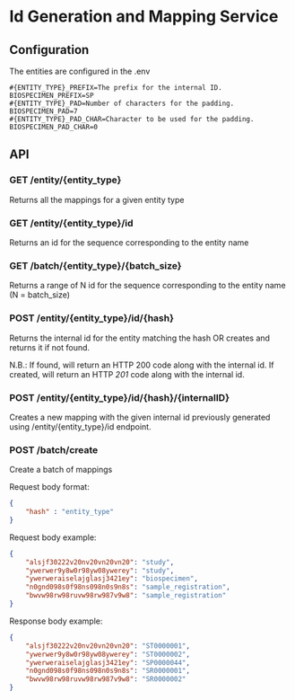 # Id Generation and Mapping Service

## Configuration

The entities are configured in the .env

```properties
#{ENTITY_TYPE}_PREFIX=The prefix for the internal ID.
BIOSPECIMEN_PREFIX=SP
#{ENTITY_TYPE}_PAD=Number of characters for the padding. 
BIOSPECIMEN_PAD=7
#{ENTITY_TYPE}_PAD_CHAR=Character to be used for the padding. 
BIOSPECIMEN_PAD_CHAR=0
```

## API

### GET /entity/{entity_type}
Returns all the mappings for a given entity type

### GET /entity/{entity_type}/id
Returns an id for the sequence corresponding to the entity name

### GET /batch/{entity_type}/{batch_size}
Returns a range of N id for the sequence corresponding to the entity name (N = batch_size)

### POST /entity/{entity_type}/id/{hash}
Returns the internal id for the entity matching the hash OR creates and returns it if not found.

N.B.: If found, will return an HTTP 200 code along with the internal id.  If created, will return an HTTP *201* code along with the internal id.

### POST /entity/{entity_type}/id/{hash}/{internalID}
Creates a new mapping with the given internal id previously generated using /entity/{entity_type}/id endpoint.

### POST /batch/create
Create a batch of mappings

Request body format:

```json
{
    "hash" : "entity_type"
}
```

Request body example: 

```json
{
    "alsjf30222v20nv20vn20vn20": "study",
    "ywerwer9y8w0r98yw08ywerey": "study",
    "ywerweraiselajglasj3421ey": "biospecimen",
    "n0gnd098s0f98ns098n0s9n8s": "sample_registration",
    "bwvw98rw98ruvw98rw987v9w8": "sample_registration"
}
```

Response body example:

```json
{
    "alsjf30222v20nv20vn20vn20": "ST0000001",
    "ywerwer9y8w0r98yw08ywerey": "ST0000002",
    "ywerweraiselajglasj3421ey": "SP0000044",
    "n0gnd098s0f98ns098n0s9n8s": "SR0000001",
    "bwvw98rw98ruvw98rw987v9w8": "SR0000002"
}
```
 
